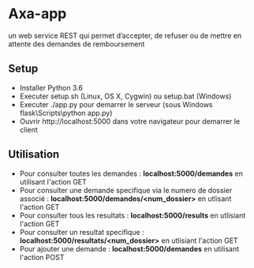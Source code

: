 # Axa-app
 un web service REST qui permet d’accepter, de refuser ou de mettre en attente des demandes de remboursement

## Setup
* Installer Python 3.6
* Executer setup.sh (Linux, OS X, Cygwin) ou setup.bat (Windows)
* Executer ./app.py pour demarrer le serveur (sous Windows flask\Scripts\python app.py)
* Ouvrir http://localhost:5000 dans votre navigateur pour demarrer le client


## Utilisation
* Pour consulter toutes les demandes : **localhost:5000/demandes**    en utilisant l'action GET
* Pour consulter une demande specifique via le numero de dossier associé : **localhost:5000/demandes/<num_dossier>**  en utlisant l'action GET
* Pour consulter tous les resultats : **localhost:5000/results**  en utlisiant l'action GET
* Pour consulter un resultat specifique : **localhost:5000/resultats/<num_dossier>**  en utlisiant l'action GET
* Pour ajouter une demande : **localhost:5000/demandes** en utilisant l'action POST
